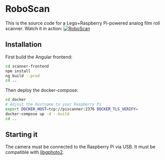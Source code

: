 # RoboScan
This is the source code for a Lego+Raspberry Pi-powered analog film roll scanner. Watch it in action:
[![RoboScan](https://yt-embed.herokuapp.com/embed?v=FegPnVco0Qc)](https://youtu.be/FegPnVco0Qc)

## Installation
First build the Angular frontend:
```bash
cd scanner-frontend
npm install
ng build --prod
cd ..
```

Then deploy the docker-compose:
```bash
cd docker
# Adjsut the hostname to your Raspberry Pi
export DOCKER_HOST=tcp://piscanner:2376 DOCKER_TLS_VERIFY=
docker-compose up -d --build
cd ..
```

## Starting it
The camera must be connected to the Raspberry Pi via USB. It must be compatible with [libgphoto2](www.gphoto.org/proj/libgphoto2/support.php).
